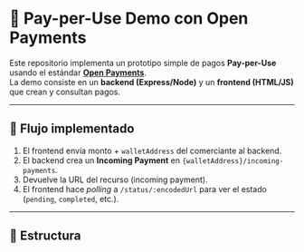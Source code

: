 # 💸 Pay-per-Use Demo con Open Payments

Este repositorio implementa un prototipo simple de pagos **Pay-per-Use** usando el estándar **[Open Payments](https://openpayments.dev/)**.  
La demo consiste en un **backend (Express/Node)** y un **frontend (HTML/JS)** que crean y consultan pagos.

---

## 🚀 Flujo implementado
1. El frontend envía monto + `walletAddress` del comerciante al backend.
2. El backend crea un **Incoming Payment** en `{walletAddress}/incoming-payments`.
3. Devuelve la URL del recurso (incoming payment).
4. El frontend hace *polling* a `/status/:encodedUrl` para ver el estado (`pending`, `completed`, etc.).

---

## 📂 Estructura

